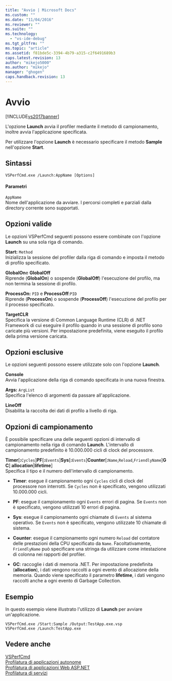 ```yaml
---
title: "Avvio | Microsoft Docs"
ms.custom: ""
ms.date: "11/04/2016"
ms.reviewer: ""
ms.suite: ""
ms.technology: 
  - "vs-ide-debug"
ms.tgt_pltfrm: ""
ms.topic: "article"
ms.assetid: f81bde5c-3394-4b79-a315-c2f6491689b3
caps.latest.revision: 13
author: "mikejo5000"
ms.author: "mikejo"
manager: "ghogen"
caps.handback.revision: 13
---
```

# Avvio
[!INCLUDE[vs2017banner](../code-quality/includes/vs2017banner.md)]

L'opzione **Launch** avvia il profiler mediante il metodo di campionamento, inoltre avvia l'applicazione specificata.  
  
 Per utilizzare l'opzione **Launch** è necessario specificare il metodo **Sample** nell'opzione **Start**.  
  
## Sintassi  
  
```  
VSPerfCmd.exe /Launch:AppName [Options]  
```  
  
#### Parametri  
 `AppName`  
 Nome dell'applicazione da avviare.  I percorsi completi e parziali dalla directory corrente sono supportati.  
  
## Opzioni valide  
 Le opzioni VSPerfCmd seguenti possono essere combinate con l'opzione **Launch** su una sola riga di comando.  
  
 **Start:** `Method`  
 Inizializza la sessione del profiler dalla riga di comando e imposta il metodo di profilo specificato.  
  
 **GlobalOn**e **GlobalOff**  
 Riprende \(**GlobalOn**\) o sospende \(**GlobalOff**\) l'esecuzione del profilo, ma non termina la sessione di profilo.  
  
 **ProcessOn:** `PID` e **ProcessOff**:`PID`  
 Riprende \(**ProcessOn**\) o sospende \(**ProcessOff**\) l'esecuzione del profilo per il processo specificato.  
  
 **TargetCLR**  
 Specifica la versione di Common Language Runtime \(CLR\) di .NET Framework di cui eseguire il profilo quando in una sessione di profilo sono caricate più versioni.  Per impostazione predefinita, viene eseguito il profilo della prima versione caricata.  
  
## Opzioni esclusive  
 Le opzioni seguenti possono essere utilizzate solo con l'opzione **Launch**.  
  
 **Console**  
 Avvia l'applicazione della riga di comando specificata in una nuova finestra.  
  
 **Args:** `ArgList`  
 Specifica l'elenco di argomenti da passare all'applicazione.  
  
 **LineOff**  
 Disabilita la raccolta dei dati di profilo a livello di riga.  
  
## Opzioni di campionamento  
 È possibile specificare una delle seguenti opzioni di intervallo di campionamento nella riga di comando **Launch**.  L'intervallo di campionamento predefinito è 10.000.000 cicli di clock del processore.  
  
 **Timer**\[**:**`Cycles`\]**PF**\[**:**`Events`\]**Sys**\[**:**`Events`\]**Counter**\[**:**`Name`,`Reload`,`FriendlyName`\]**GC**\[:**allocation**&#124;**lifetime**\]  
 Specifica il tipo e il numero dell'intervallo di campionamento.  
  
-   **Timer**: esegue il campionamento ogni `Cycles` cicli di clock del processore non interrotti.  Se `Cycles` non è specificato, vengono utilizzati 10.000.000 cicli.  
  
-   **PF**: esegue il campionamento ogni `Events` errori di pagina.  Se `Events` non è specificato, vengono utilizzati 10 errori di pagina.  
  
-   **Sys**: esegue il campionamento ogni chiamate di `Events` al sistema operativo.  Se `Events` non è specificato, vengono utilizzate 10 chiamate di sistema.  
  
-   **Counter**: esegue il campionamento ogni numero `Reload` del contatore delle prestazioni della CPU specificato da `Name`.  Facoltativamente, `FriendlyName` può specificare una stringa da utilizzare come intestazione di colonna nei rapporti del profiler.  
  
-   **GC**: raccoglie i dati di memoria .NET.  Per impostazione predefinita \(**allocation**\), i dati vengono raccolti a ogni evento di allocazione della memoria.  Quando viene specificato il parametro **lifetime**, i dati vengono raccolti anche a ogni evento di Garbage Collection.  
  
## Esempio  
 In questo esempio viene illustrato l'utilizzo di **Launch** per avviare un'applicazione.  
  
```  
VSPerfCmd.exe /Start:Sample /Output:TestApp.exe.vsp  
VSPerfCmd.exe /Launch:TestApp.exe  
```  
  
## Vedere anche  
 [VSPerfCmd](../profiling/vsperfcmd.md)   
 [Profilatura di applicazioni autonome](../profiling/command-line-profiling-of-stand-alone-applications.md)   
 [Profilatura di applicazioni Web ASP.NET](../profiling/command-line-profiling-of-aspnet-web-applications.md)   
 [Profilatura di servizi](../profiling/command-line-profiling-of-services.md)